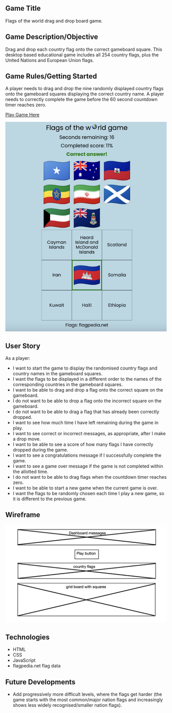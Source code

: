 ## Game Title

Flags of the world drag and drop board game.

## Game Description/Objective

Drag and drop each country flag onto the correct gameboard square. This desktop based educational game includes all 254 country flags, plus the United Nations and European Union flags.

## Game Rules/Getting Started

A player needs to drag and drop the nine randomly displayed country flags onto the gameboard squares displaying the correct country name. A player needs to correctly complete the game before the 60 second countdown timer reaches zero.

[Play Game Here](https://jdrabble.github.io/flag-game/)

![live game screenshot!](./livescreenshot.png "live game screenshot")

## User Story

As a player:

- I want to start the game to display the randomised country flags and country names in the gameboard squares.
- I want the flags to be displayed in a different order to the names of the corresponding countries in the gameboard squares.
- I want to be able to drag and drop a flag onto the correct square on the gameboard.
- I do not want to be able to drop a flag onto the incorrect square on the gameboard.
- I do not want to be able to drag a flag that has already been correctly dropped.
- I want to see how much time I have left remaining during the game in play.
- I want to see correct or incorrect messages, as appropriate, after I make a drop move.
- I want to be able to see a score of how many flags I have correctly dropped during the game.
- I want to see a congratulations message if I successfully complete the game.
- I want to see a game over message if the game is not completed within the allotted time.
- I do not want to be able to drag flags when the countdown timer reaches zero.
- I want to be able to start a new game when the current game is over.
- I want the flags to be randomly chosen each time I play a new game, so it is different to the previous game.

## Wireframe

![wireframe!](./wireframe.png "wireframe")

## Technologies

- HTML
- CSS
- JavaScript
- flagpedia.net flag data

## Future Developments

- Add progressively more difficult levels, where the flags get harder (the game starts with the most common/major nation flags and increasingly shows less widely recognised/smaller nation flags).
